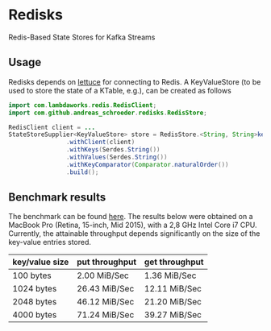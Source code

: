 # Redisks

Redis-Based State Stores for Kafka Streams


## Usage

Redisks depends on [lettuce](https://lettuce.io/) for connecting to Redis.
A KeyValueStore (to be used to store the state of a KTable, e.g.), can be created as follows

```java
import com.lambdaworks.redis.RedisClient;
import com.github.andreas_schroeder.redisks.RedisStore;

RedisClient client = ...
StateStoreSupplier<KeyValueStore> store = RedisStore.<String, String>keyValueStore(name)
                .withClient(client)
                .withKeys(Serdes.String())
                .withValues(Serdes.String())
                .withKeyComparator(Comparator.naturalOrder())
                .build();

```

## Benchmark results

The benchmark can be found [here](/it/src/test/scala/com/github/andreas_schroeder/redisks/RedisKeyValueStoreBenchmark.scala).
The results below were obtained on a MacBook Pro (Retina, 15-inch, Mid 2015),
with a 2,8 GHz Intel Core i7 CPU. Currently, the attainable throughput depends
significantly on the size of the key-value entries stored.


| key/value size  |  put throughput  | get throughput |
|---|---|---|
| 100 bytes   |  2.00 MiB/Sec |  1.36 MiB/Sec |
| 1024 bytes  | 26.43 MiB/Sec | 12.11 MiB/Sec |
| 2048 bytes  | 46.12 MiB/Sec | 21.20 MiB/Sec |
| 4000 bytes  | 71.24 MiB/Sec | 39.27 MiB/Sec |
